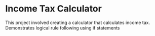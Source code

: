 # Income Tax Calculator
This project involved creating a calculator that calculates income tax.  Demonstrates logical rule following using if statements

